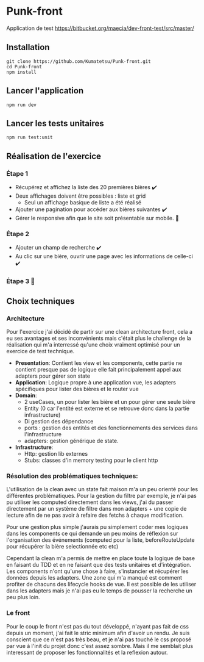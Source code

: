 # Punk-front

Application de test https://bitbucket.org/maecia/dev-front-test/src/master/

## Installation
```
git clone https://github.com/Kumatetsu/Punk-front.git
cd Punk-front
npm install
```

## Lancer l'application
```
npm run dev
```

## Lancer les tests unitaires
```
npm run test:unit
```

## Réalisation de l'exercice

### Étape 1
- Récupérez et affichez la liste des 20 premières bières ✔️
- Deux affichages doivent être possibles : liste et grid
  - Seul un affichage basique de liste a été réalisé
- Ajouter une pagination pour accéder aux bières suivantes ✔️
- Gérer le responsive afin que le site soit présentable sur mobile. 🔴
### Étape 2
- Ajouter un champ de recherche ✔️
- Au clic sur une bière, ouvrir une page avec les informations de celle-ci ✔️

### Étape 3 🔴

## Choix techniques

### Architecture
Pour l'exercice j'ai décidé de partir sur une clean architecture front, cela a eu ses avantages et ses inconvénients mais c'était plus le challenge de la réalisation qui m'a interressé qu'une choix vraiment optimisé pour un exercice de test technique.
- **Presentation**: Contient les view et les components, cette partie ne contient presque pas de logique elle fait principalement appel aux adapters pour gérer son state
- **Application**: Logique propre à une application vue, les adapters spécifiques pour lister des bières et le router vue
- **Domain**:
  - 2 useCases, un pour lister les bière et un pour gérer une seule bière
  - Entity (0 car l'entité est externe et se retrouve donc dans la partie infrastructure)
  - Di gestion des dépendance
  - ports : gestion des entités et des fonctionnements des services dans l'infrastructure
  - adapters: gestion générique de state.
- **Infrastructure**:
  - Http: gestion lib externes
  - Stubs: classes d'in memory testing pour le client http

### Résolution des problématiques techniques:
L'utilisation de la clean avec un state fait maison m'a un peu orienté pour les différentes problématiques.
Pour la gestion du filtre par exemple, je n'ai pas pu utiliser les computed directement dans les views, j'ai du passer directement par un système de filtre dans mon adapters + une copie de lecture afin de ne pas avoir à refaire des fetchs à chaque modification.

Pour une gestion plus simple j'aurais pu simplement coder mes logiques dans les components ce qui demande un peu moins de réflexion sur l'organisation des événements (computed pour la liste, beforeRouteUpdate pour récupérer la bière selectionnée etc etc)

Cependant la clean m'a permis de mettre en place toute la logique de base en faisant du TDD et en ne faisant que des tests unitaires et d'intégration. Les components n'ont qu'une chose à faire, s'instancier et récupérer les données depuis les adapters. Une zone qui m'a manqué est comment profiter de chacuns des lifecycle hooks de vue. Il est possible de les utiliser dans les adapters mais je n'ai pas eu le temps de pousser la recherche un peu plus loin.

### Le front
Pour le coup le front n'est pas du tout développé, n'ayant pas fait de css depuis un moment, j'ai fait le stric minimum afin d'avoir un rendu.
Je suis conscient que ce n'est pas très beau, et je n'ai pas touché le css proposé par vue à l'init du projet donc c'est assez sombre. Mais il me semblait plus interessant de proposer les fonctionnalités et la reflexion autour.
